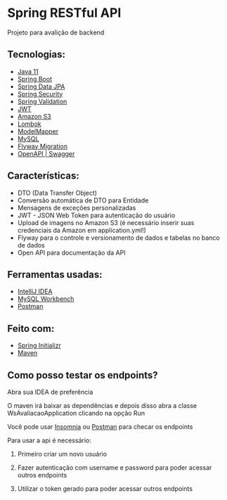 # Spring RESTful API

Projeto para avalição de backend

## Tecnologias:

- [Java 11](https://docs.oracle.com/en/java/javase/11/)
- [Spring Boot](https://spring.io/projects/spring-boot)
- [Spring Data JPA](https://spring.io/projects/spring-data-jpa)
- [Spring Security](https://spring.io/projects/spring-security)
- [Spring Validation](https://spring.io/guides/gs/validating-form-input/)
- [JWT](https://jwt.io/)
- [Amazon S3](https://aws.amazon.com/pt/s3/)
- [Lombok](https://projectlombok.org/)
- [ModelMapper](http://modelmapper.org/)
- [MySQL](https://www.mysql.com/)
- [Flyway Migration](https://flywaydb.org/documentation/concepts/migrations)
- [OpenAPI | Swagger](https://swagger.io/specification/)

## Características:

- DTO (Data Transfer Object)
- Conversão automática de DTO para Entidade
- Mensagens de exceções personalizadas
- JWT - JSON Web Token para autenticação do usuário
- Upload de imagens no Amazon S3 (é necessário inserir suas credenciais da Amazon em application.yml!)
- Flyway para o controle e versionamento de dados e tabelas no banco de dados
- Open API para documentação da API

## Ferramentas usadas:

- [IntelliJ IDEA](https://www.jetbrains.com/idea/promo/)
- [MySQL Workbench](https://www.mysql.com/products/workbench/)
- [Postman](https://www.postman.com/)

## Feito com:

- [Spring Initializr](https://start.spring.io/)
- [Maven](https://maven.apache.org/index.html)

## Como posso testar os endpoints?

Abra sua IDEA de preferência

O maven irá baixar as dependências e depois disso abra a classe WsAvaliacaoApplication clicando na opção Run

Você pode usar [Insomnia](https://insomnia.rest/) ou [Postman](https://www.postman.com/) para checar os endpoints

Para usar a api é necessário: 

1. Primeiro criar um novo usuário

2. Fazer autenticação com username e password para poder acessar outros endpoints

3. Utilizar o token gerado para poder acessar outros endpoints
